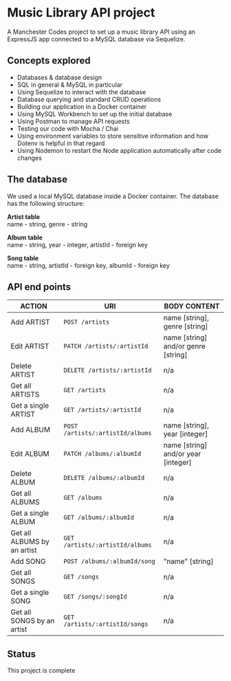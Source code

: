# Music Library API project

A Manchester Codes project to set up a music library API using an ExpressJS app connected to a MySQL database via Sequelize.

## Concepts explored

* Databases & database design
* SQL in general & MySQL in particular
* Using Sequelize to interact with the database
* Database querying and standard CRUD operations
* Building our application in a Docker container
* Using MySQL Workbench to set up the initial database
* Using Postman to manage API requests
* Testing our code with Mocha / Chai
* Using environment variables to store sensitive information and how Dotenv is helpful in that regard
* Using Nodemon to restart the Node application automatically after code changes

## The database

We used a local MySQL database inside a Docker container.
The database has the following structure:

**Artist table** <br>
name - string, 
genre - string

**Album table** <br>
name - string, 
year - integer, 
artistId - foreign key

**Song table** <br>
name - string, 
artistId - foreign key, 
albumId - foreign key

## API end points

ACTION | URI | BODY CONTENT
-------|-----|-------------
Add ARTIST | `POST /artists` | name [string], genre [string]
Edit ARTIST | `PATCH /artists/:artistId` | name [string] and/or genre [string]
Delete ARTIST | `DELETE /artists/:artistId` | n/a
Get all ARTISTS | `GET /artists` | n/a
Get a single ARTIST | `GET /artists/:artistId` | n/a
Add ALBUM | `POST /artists/:artistId/albums` | name [string], year [integer]
Edit ALBUM | `PATCH /albums/:albumId` | name [string] and/or year [integer]
Delete ALBUM | `DELETE /albums/:albumId` | n/a
Get all ALBUMS | `GET /albums` | n/a
Get a single ALBUM | `GET /albums/:albumId` | n/a
Get all ALBUMS by an artist | `GET /artists/:artistId/albums` | n/a
Add SONG | `POST /albums/:albumId/song` | "name" [string]
Get all SONGS | `GET /songs` | n/a
Get a single SONG | `GET /songs/:songId` | n/a
Get all SONGS by an artist | `GET /artists/:artistId/songs` | n/a

## Status

This project is complete



